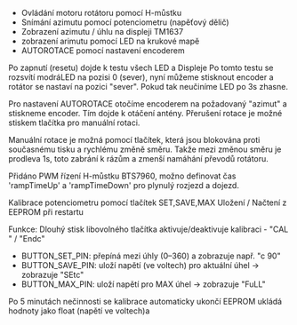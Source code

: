  - Ovládání motoru rotátoru pomocí H-můstku 
 - Snímání azimutu pomocí potenciometru (napěťový dělič)
 - Zobrazení azimutu / úhlu na displeji TM1637
 - zobrazení arimutu pomocí LED na krukové mapě
 - AUTOROTACE pomocí nastavení encoderem


 Po zapnutí (resetu) dojde k testu všech LED a Displeje
 Po tomto testu se rozsvítí modráLED na pozisi 0 (sever),
 nyní můžeme stisknout encoder a rotátor se nastaví na pozici "sever".
 Pokud tak neučiníme LED po 3s zhasne.

 Pro nastavení AUTOROTACE otočíme encoderem na požadovaný "azimut"
 a stiskneme encoder. Tím dojde k otáčení antény.
 Přerušení rotace je možné stiskem tlačítka pro manuální rotaci.

 Manuální rotace je možná pomocí tlačítek, která jsou blokována proti
 současnému tisku a rychlému změně směru. Takže mezi změnou směru je
 prodleva 1s, toto zabrání k rázům a zmenší namáhání převodů rotátoru.

 Přidáno PWM řízení H-můstku BTS7960, možno definovat čas
 'rampTimeUp' a 'rampTimeDown' pro plynulý rozjezd a dojezd.


 Kalibrace potenciometru pomocí tlačítek SET,SAVE,MAX
 Uložení / Načtení z EEPROM při restartu

 Funkce:
  Dlouhý stisk libovolného tlačítka aktivuje/deaktivuje kalibraci - "CAL " / "Endc"
 - BUTTON_SET_PIN: přepíná mezi úhly (0–360) a zobrazuje např. "c 90"
 - BUTTON_SAVE_PIN: uloží napětí (ve voltech) pro aktuální úhel → zobrazuje "SEtc"
 - BUTTON_MAX_PIN: uloží napětí pro MAX úhel → zobrazuje "FuLL"

Po 5 minutách nečinnosti se kalibrace automaticky ukončí
EEPROM ukládá hodnoty jako float (napětí ve voltech)a
